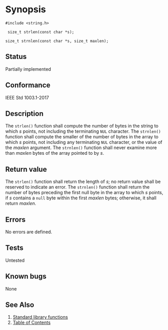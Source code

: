 # Synopsis 
`#include <string.h>`</br>

` size_t strlen(const char *s);`</br>

`size_t strnlen(const char *s, size_t maxlen); `</br>

## Status
Partially implemented
## Conformance
IEEE Std 1003.1-2017
## Description


The `strlen()` function shall compute the number of bytes in the string to which _s_ points, not including the
terminating `NUL` character.
The
`strnlen()` function shall compute the smaller of the number of bytes in the array to which _s_ points, not including any
terminating `NUL` character, or the value of the _maxlen_ argument. The `strnlen()` function shall never examine more than
_maxlen_ bytes of the array pointed to by _s_. 


## Return value


The `strlen()` function shall return the length of _s_; no return value shall be reserved to indicate an error.
The
`strnlen()` function shall return the number of bytes preceding the first null byte in the array to which _s_ points, if
_s_ contains a `null` byte within the first _maxlen_ bytes; otherwise, it shall return _maxlen_. 


## Errors


No errors are defined.



## Tests

Untested

## Known bugs

None

## See Also 
1. [Standard library functions](../README.md)
2. [Table of Contents](../../../README.md)

